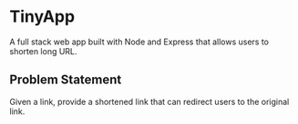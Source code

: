 # TinyApp
A full stack web app built with Node and Express that allows users to shorten long URL.

## Problem Statement
Given a link, provide a shortened link that can redirect users to the original link.

